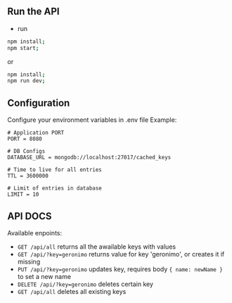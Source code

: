 ## Run the API

- run
```bash
npm install;
npm start;
```
or
```bash
npm install;
npm run dev;
```

## Configuration
Configure your environment variables in .env file
Example:
```
# Application PORT
PORT = 8080

# DB Configs
DATABASE_URL = mongodb://localhost:27017/cached_keys

# Time to live for all entries
TTL = 3600000

# Limit of entries in database
LIMIT = 10
```

## API DOCS
Available enpoints:
- ``GET /api/all`` returns all the awailable keys with values
- ``GET /api/?key=geronimo`` returns value for key 'geronimo', or creates it if missing
- ``PUT /api/?key=geronimo`` updates key, requires body ``{ name: newName }`` to set a new name
- ``DELETE /api/?key=geronimo`` deletes certain key
- ``GET /api/all`` deletes all existing keys